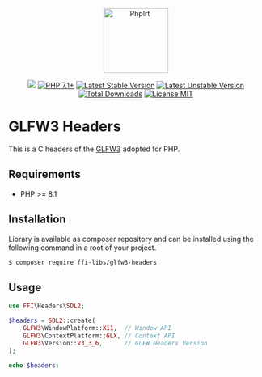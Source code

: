 <p align="center">
    <a href="https://github.com/ffi-libs">
        <img src="https://avatars.githubusercontent.com/u/101121010?s=256" width="128" alt="Phplrt" />
    </a>
</p>

<p align="center">
    <a href="https://github.com/php-ffi-libs/glfw3-headers/actions"><img src="https://github.com/php-ffi-libs/glfw3-headers/workflows/build/badge.svg"></a>
    <a href="https://packagist.org/packages/ffi-libs/glfw3-headers"><img src="https://img.shields.io/badge/PHP-8.1+-ff0140.svg" alt="PHP 7.1+"></a>
    <a href="https://packagist.org/packages/ffi-libs/glfw3-headers"><img src="https://poser.pugx.org/ffi-libs/glfw3-headers/version" alt="Latest Stable Version"></a>
    <a href="https://packagist.org/packages/ffi-libs/glfw3-headers"><img src="https://poser.pugx.org/ffi-libs/glfw3-headers/v/unstable" alt="Latest Unstable Version"></a>
    <a href="https://packagist.org/packages/ffi-libs/glfw3-headers"><img src="https://poser.pugx.org/ffi-libs/glfw3-headers/downloads" alt="Total Downloads"></a>
    <a href="https://raw.githubusercontent.com/php-ffi-libs/glfw3-headers/master/LICENSE.md"><img src="https://poser.pugx.org/ffi-libs/glfw3-headers/license" alt="License MIT"></a>
</p>

# GLFW3 Headers

This is a C headers of the [GLFW3](https://www.glfw.org/) adopted for PHP.

## Requirements

- PHP >= 8.1

## Installation

Library is available as composer repository and can be installed using the
following command in a root of your project.

```sh
$ composer require ffi-libs/glfw3-headers
```

## Usage

```php
use FFI\Headers\SDL2;

$headers = SDL2::create(
    GLFW3\WindowPlatform::X11,  // Window API
    GLFW3\ContextPlatform::GLX, // Context API
    GLFW3\Version::V3_3_6,      // GLFW Headers Version
);

echo $headers;
```


